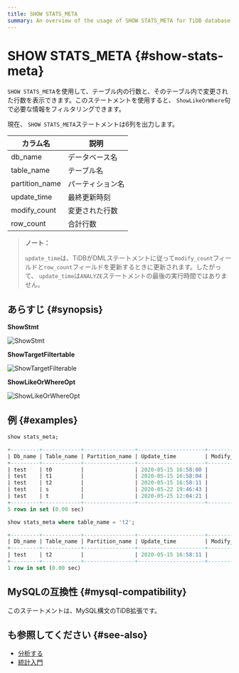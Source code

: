 ```yaml
---
title: SHOW STATS_META
summary: An overview of the usage of SHOW STATS_META for TiDB database.
---
```


# SHOW STATS_META {#show-stats-meta}

`SHOW STATS_META`を使用して、テーブル内の行数と、そのテーブル内で変更された行数を表示できます。このステートメントを使用すると、 `ShowLikeOrWhere`句で必要な情報をフィルタリングできます。

現在、 `SHOW STATS_META`ステートメントは6列を出力します。

| カラム名           | 説明       |
| -------------- | -------- |
| db_name        | データベース名  |
| table_name     | テーブル名    |
| partition_name | パーティション名 |
| update_time    | 最終更新時刻   |
| modify_count   | 変更された行数  |
| row_count      | 合計行数     |

> **ノート：**
>
> `update_time`は、TiDBがDMLステートメントに従って`modify_count`フィールドと`row_count`フィールドを更新するときに更新されます。したがって、 `update_time`は`ANALYZE`ステートメントの最後の実行時間ではありません。

## あらすじ {#synopsis}

**ShowStmt**

![ShowStmt](https://download.pingcap.com/images/docs/sqlgram/ShowStmt.png)

**ShowTargetFiltertable**

![ShowTargetFilterable](https://download.pingcap.com/images/docs/sqlgram/ShowTargetFilterable.png)

**ShowLikeOrWhereOpt**

![ShowLikeOrWhereOpt](https://download.pingcap.com/images/docs/sqlgram/ShowLikeOrWhereOpt.png)

## 例 {#examples}


```sql
show stats_meta;
```

```sql
+---------+------------+----------------+---------------------+--------------+-----------+
| Db_name | Table_name | Partition_name | Update_time         | Modify_count | Row_count |
+---------+------------+----------------+---------------------+--------------+-----------+
| test    | t0         |                | 2020-05-15 16:58:00 |            0 |         0 |
| test    | t1         |                | 2020-05-15 16:58:04 |            0 |         0 |
| test    | t2         |                | 2020-05-15 16:58:11 |            0 |         0 |
| test    | s          |                | 2020-05-22 19:46:43 |            0 |         0 |
| test    | t          |                | 2020-05-25 12:04:21 |            0 |         0 |
+---------+------------+----------------+---------------------+--------------+-----------+
5 rows in set (0.00 sec)
```


```sql
show stats_meta where table_name = 't2';
```

```sql
+---------+------------+----------------+---------------------+--------------+-----------+
| Db_name | Table_name | Partition_name | Update_time         | Modify_count | Row_count |
+---------+------------+----------------+---------------------+--------------+-----------+
| test    | t2         |                | 2020-05-15 16:58:11 |            0 |         0 |
+---------+------------+----------------+---------------------+--------------+-----------+
1 row in set (0.00 sec)
```

## MySQLの互換性 {#mysql-compatibility}

このステートメントは、MySQL構文のTiDB拡張です。

## も参照してください {#see-also}

-   [分析する](/sql-statements/sql-statement-analyze-table.md)
-   [統計入門](/statistics.md)
